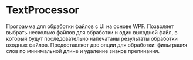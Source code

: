 # TextProcessor
Программа для обработки файлов с UI на основе WPF. Позволяет выбрать несколько файлов для обработки и один выходной файл, в который будут последовательно напечатаны результаты обработки входных файлов.
Предоставляет две опции для обработки: фильтрация слов по минимальной длине и удаление знаков препинания.
